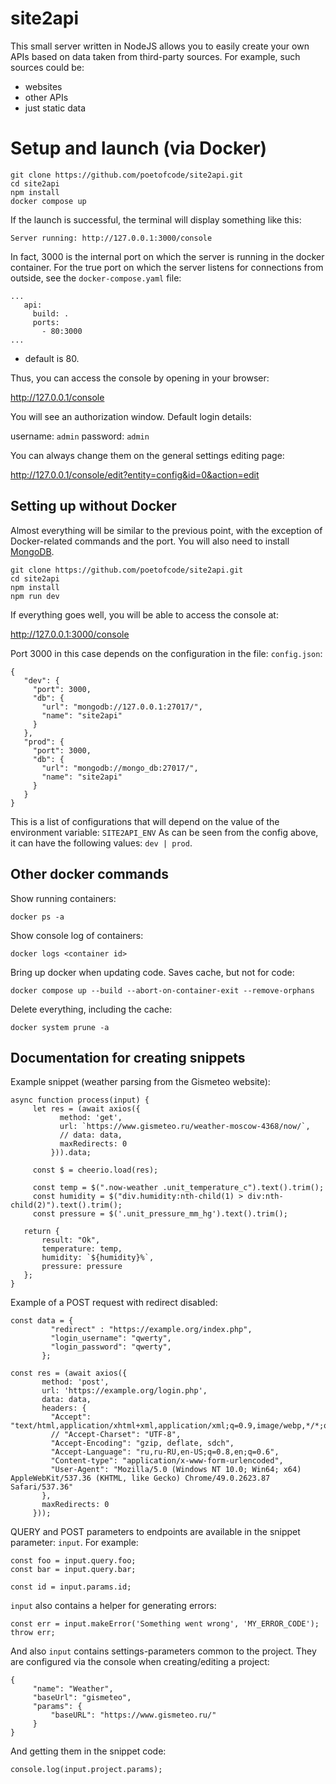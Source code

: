 # site2api

This small server written in NodeJS allows you to easily create your own APIs based on data taken from third-party sources. For example, such sources could be:

- websites
- other APIs
- just static data


# Setup and launch (via Docker)

```
git clone https://github.com/poetofcode/site2api.git
cd site2api
npm install
docker compose up
```

If the launch is successful, the terminal will display something like this:

```
Server running: http://127.0.0.1:3000/console
```

In fact, 3000 is the internal port on which the server is running in the docker container. For the true port on which the server listens for connections from outside, see the `docker-compose.yaml` file:

```
...
   api:
     build: .
     ports:
       - 80:3000
...
```

- default is 80.

Thus, you can access the console by opening in your browser:

http://127.0.0.1/console

You will see an authorization window. Default login details:

username: `admin`
password: `admin`

You can always change them on the general settings editing page:

http://127.0.0.1/console/edit?entity=config&id=0&action=edit


## Setting up without Docker

Almost everything will be similar to the previous point, with the exception of Docker-related commands and the port. You will also need to install [MongoDB](https://www.mongodb.com/docs/v7.0/administration/install-community/).

```
git clone https://github.com/poetofcode/site2api.git
cd site2api
npm install
npm run dev
```

If everything goes well, you will be able to access the console at:

http://127.0.0.1:3000/console

Port 3000 in this case depends on the configuration in the file: `config.json`:

```
{
   "dev": {
     "port": 3000,
     "db": {
       "url": "mongodb://127.0.0.1:27017/",
       "name": "site2api"
     }
   },
   "prod": {
     "port": 3000,
     "db": {
       "url": "mongodb://mongo_db:27017/",
       "name": "site2api"
     }
   }
}
```

This is a list of configurations that will depend on the value of the environment variable: `SITE2API_ENV`
As can be seen from the config above, it can have the following values: `dev | prod`.

## Other docker commands

Show running containers:

```
docker ps -a
```

Show console log of containers: 

```
docker logs <container id>
```

Bring up docker when updating code. Saves cache, but not for code:

```
docker compose up --build --abort-on-container-exit --remove-orphans
```

Delete everything, including the cache:

```
docker system prune -a
```

## Documentation for creating snippets

Example snippet (weather parsing from the Gismeteo website):

```
async function process(input) {
     let res = (await axios({
           method: 'get',
           url: `https://www.gismeteo.ru/weather-moscow-4368/now/`,
           // data: data,
           maxRedirects: 0
         })).data;
        
     const $ = cheerio.load(res);

     const temp = $(".now-weather .unit_temperature_c").text().trim();
     const humidity = $("div.humidity:nth-child(1) > div:nth-child(2)").text().trim();
     const pressure = $('.unit_pressure_mm_hg').text().trim();

   return {
       result: "Ok",
       temperature: temp,
       humidity: `${humidity}%`,
       pressure: pressure
   };
}
```

Example of a POST request with redirect disabled:

```
const data = {
         "redirect" : "https://example.org/index.php",
         "login_username": "qwerty",
         "login_password": "qwerty",
       };

const res = (await axios({
       method: 'post',
       url: 'https://example.org/login.php',
       data: data,
       headers: {
         "Accept": "text/html,application/xhtml+xml,application/xml;q=0.9,image/webp,*/*;q=0.8",
         // "Accept-Charset": "UTF-8",
         "Accept-Encoding": "gzip, deflate, sdch",
         "Accept-Language": "ru,ru-RU,en-US;q=0.8,en;q=0.6",
         "Content-type": "application/x-www-form-urlencoded",
         "User-Agent": "Mozilla/5.0 (Windows NT 10.0; Win64; x64) AppleWebKit/537.36 (KHTML, like Gecko) Chrome/49.0.2623.87 Safari/537.36"
       },
       maxRedirects: 0
     }));

```

QUERY and POST parameters to endpoints are available in the snippet parameter: `input`.
For example:

```
const foo = input.query.foo;
const bar = input.query.bar;

const id = input.params.id;
```

`input` also contains a helper for generating errors:

```
const err = input.makeError('Something went wrong', 'MY_ERROR_CODE');
throw err;
```

And also `input` contains settings-parameters common to the project. They are configured via the console when creating/editing a project:

```
{
     "name": "Weather",
     "baseUrl": "gismeteo",
     "params": {
         "baseURL": "https://www.gismeteo.ru/"
     }
}
```

And getting them in the snippet code:

```
console.log(input.project.params);
```